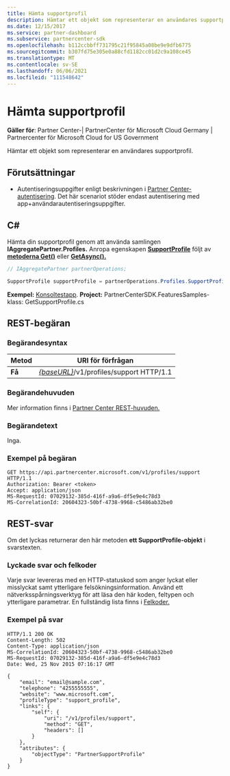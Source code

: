 ```yaml
---
title: Hämta supportprofil
description: Hämtar ett objekt som representerar en användares supportprofil.
ms.date: 12/15/2017
ms.service: partner-dashboard
ms.subservice: partnercenter-sdk
ms.openlocfilehash: b112ccbbff731795c21f95845a08be9e9dfb6775
ms.sourcegitcommit: b307fd75e305e0a88cfd1182cc01d2c9a108ce45
ms.translationtype: MT
ms.contentlocale: sv-SE
ms.lasthandoff: 06/06/2021
ms.locfileid: "111548642"
---
```

# <a name="get-support-profile"></a>Hämta supportprofil

**Gäller för**: Partner Center-| PartnerCenter för Microsoft Cloud Germany | Partnercenter för Microsoft Cloud for US Government

Hämtar ett objekt som representerar en användares supportprofil.

## <a name="prerequisites"></a>Förutsättningar

- Autentiseringsuppgifter enligt beskrivningen i [Partner Center-autentisering](partner-center-authentication.md). Det här scenariot stöder endast autentisering med app+användarautentiseringsuppgifter.

## <a name="c"></a>C\#

Hämta din supportprofil genom att använda samlingen **IAggregatePartner.Profiles.** Anropa egenskapen [**SupportProfile**](/dotnet/api/microsoft.store.partnercenter.profiles.isupportprofile) följt av [**metoderna Get()**](/dotnet/api/microsoft.store.partnercenter.profiles.isupportprofile.get) eller [**GetAsync().**](/dotnet/api/microsoft.store.partnercenter.profiles.isupportprofile.getasync)

``` csharp
// IAggregatePartner partnerOperations;

SupportProfile supportProfile = partnerOperations.Profiles.SupportProfile.Get();
```

**Exempel:** [Konsoltestapp](console-test-app.md). **Project:** PartnerCenterSDK.FeaturesSamples-klass: GetSupportProfile.cs 

## <a name="rest-request"></a>REST-begäran

### <a name="request-syntax"></a>Begärandesyntax

| Metod  | URI för förfrågan                                                              |
|---------|--------------------------------------------------------------------------|
| **Få** | [*{baseURL}*](partner-center-rest-urls.md)/v1/profiles/support HTTP/1.1 |

### <a name="request-headers"></a>Begärandehuvuden

Mer information finns i [Partner Center REST-huvuden.](headers.md)

### <a name="request-body"></a>Begärandetext

Inga.

### <a name="request-example"></a>Exempel på begäran

```http
GET https://api.partnercenter.microsoft.com/v1/profiles/support HTTP/1.1
Authorization: Bearer <token>
Accept: application/json
MS-RequestId: 07029132-385d-416f-a9a6-df5e9e4c78d3
MS-CorrelationId: 20604323-50bf-4738-9968-c5486ab32be0
```

## <a name="rest-response"></a>REST-svar

Om det lyckas returnerar den här metoden **ett SupportProfile-objekt** i svarstexten.

### <a name="response-success-and-error-codes"></a>Lyckade svar och felkoder

Varje svar levereras med en HTTP-statuskod som anger lyckat eller misslyckat samt ytterligare felsökningsinformation. Använd ett nätverksspårningsverktyg för att läsa den här koden, feltypen och ytterligare parametrar. En fullständig lista finns i [Felkoder.](error-codes.md)

### <a name="response-example"></a>Exempel på svar

```http
HTTP/1.1 200 OK
Content-Length: 502
Content-Type: application/json
MS-CorrelationId: 20604323-50bf-4738-9968-c5486ab32be0
MS-RequestId: 07029132-385d-416f-a9a6-df5e9e4c78d3
Date: Wed, 25 Nov 2015 07:16:17 GMT

{
    "email": "email@sample.com",
    "telephone": "4255555555",
    "website": "www.microsoft.com",
    "profileType": "support_profile",
    "links": {
        "self": {
            "uri": "/v1/profiles/support",
            "method": "GET",
            "headers": []
        }
    },
    "attributes": {
        "objectType": "PartnerSupportProfile"
    }
}
```
